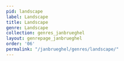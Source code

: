 ```yaml
---
pid: landscape
label: Landscape
title: Landscape
genre: Landscape
collection: genres_janbrueghel
layout: genrepage_janbrueghel
order: '06'
permalink: "/janbrueghel/genres/landscape/"
---
```


